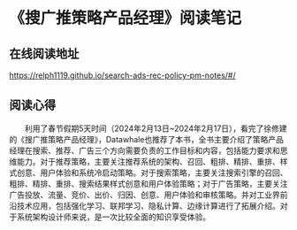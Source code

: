 # 《搜广推策略产品经理》阅读笔记

## 在线阅读地址

https://relph1119.github.io/search-ads-rec-policy-pm-notes/#/

## 阅读心得

&emsp;&emsp;利用了春节假期5天时间（2024年2月13日\~2024年2月17日），看完了徐修建的《搜广推策略产品经理》，Datawhale也推荐了本书，全书主要介绍了策略产品经理在搜索、推荐、广告三个方向需要负责的工作目标和内容，包括能力要求和思维能力。对于推荐策略，主要关注推荐系统的架构、召回、粗排、精排、重排、样式创意、用户体验和系统冷启动策略。对于搜索策略，主要关注搜索引擎的召回、粗排、精排、重排、搜索结果样式创意和用户体验策略；对于广告策略，主要关注广告投放、流量、竞价、出价、归因、创意、用户体验和审核策略。并对工业界前沿技术应用，包括强化学习、联邦学习、隐私计算、边缘计算进行了拓展介绍。对于系统架构设计师来说，是一次比较全面的知识享受体验。

